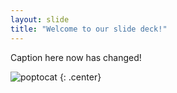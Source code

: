 ```yaml
---
layout: slide
title: "Welcome to our slide deck!"
---
```


Caption here now has changed!

![poptocat](https://octodex.github.com/images/poptocat.png)
{: .center}
